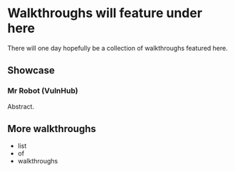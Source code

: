 # Walkthroughs will feature under here
There will one day hopefully be a collection of walkthroughs featured here.

## Showcase
### Mr Robot (VulnHub)
Abstract.

## More walkthroughs
- list
- of
- walkthroughs
